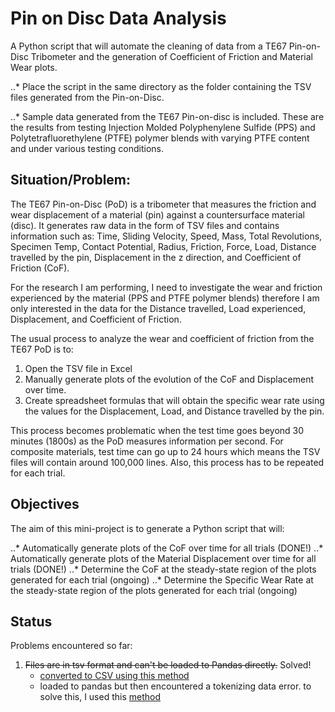 # Pin on Disc Data Analysis
A Python script that will automate the cleaning of data from a TE67 Pin-on-Disc Tribometer and the generation of Coefficient of Friction and Material Wear plots. 

..* Place the script in the same directory as the folder containing the TSV files generated from the Pin-on-Disc.

..* Sample data generated from the TE67 Pin-on-disc is included. These are the results from testing Injection Molded Polyphenylene Sulfide (PPS) and Polytetrafluorethylene (PTFE) polymer blends with varying PTFE content and under various testing conditions. 

## Situation/Problem:

The TE67 Pin-on-Disc (PoD) is a tribometer that measures the friction and wear displacement of a material (pin) against a countersurface material (disc). It generates raw data in the form of TSV files and contains information such as: Time, Sliding Velocity, Speed, Mass, Total Revolutions, Specimen Temp, Contact Potential, Radius, Friction, Force, Load, Distance travelled by the pin, Displacement in the z direction, and Coefficient of Friction (CoF). 

For the research I am performing, I need to investigate the wear and friction experienced by the material (PPS and PTFE polymer blends) therefore I am only interested in the data for the Distance travelled, Load experienced, Displacement, and Coefficient of Friction.

The usual process to analyze the wear and coefficient of friction from the TE67 PoD is to:

1. Open the TSV file in Excel
2. Manually generate plots of the evolution of the CoF and Displacement over time.
3. Create spreadsheet formulas that will obtain the specific wear rate using the values for the Displacement, Load, and Distance travelled by the pin. 

This process becomes problematic when the test time goes beyond 30 minutes (1800s) as the PoD measures information per second. For composite materials, test time can go up to 24 hours which means the TSV files will contain around 100,000 lines. Also, this process has to be repeated for each trial. 

## Objectives

The aim of this mini-project is to generate a Python script that will:


..* Automatically generate plots of the CoF over time for all trials (DONE!)
..*  Automatically generate plots of the Material Displacement over time for all trials (DONE!)
..* Determine the CoF at the steady-state region of the plots generated for each trial (ongoing)
..* Determine the Specific Wear Rate at the steady-state region of the plots generated for each trial (ongoing)

## Status

Problems encountered so far:

1. ~~Files are in tsv format and can't be loaded to Pandas directly.~~ Solved!
	- [converted to CSV using this method](https://stackoverflow.com/questions/48567866/python-large-tsv-file-to-csv-file)
	- loaded to pandas but then encountered a tokenizing data error. to solve this, I used this [method](https://stackoverflow.com/questions/18039057/python-pandas-error-tokenizing-data)




